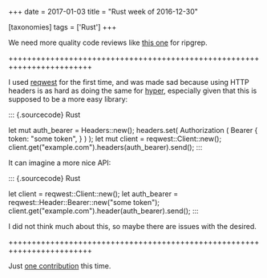 +++
date = 2017-01-03
title = "Rust week of 2016-12-30"

[taxonomies]
tags = ['Rust']
+++

We need more quality code reviews like [this one] for ripgrep.

++++++++++++++++++++++++++++++++++++++++++++++++++++++++++++++++++++++++

I used [reqwest] for the first time, and was made sad because using HTTP
headers is as hard as doing the same for [hyper], especially given that
this is supposed to be a more easy library:

::: {.sourcecode}
Rust

let mut auth\_bearer = Headers::new(); headers.set( Authorization (
Bearer { token: \"some token\", } ) ); let mut client =
reqwest::Client::new();
client.get(\"example.com\").headers(auth\_bearer).send();
:::

It can imagine a more nice API:

::: {.sourcecode}
Rust

let client = reqwest::Client::new(); let auth\_bearer =
reqwest::Header::Bearer::new(\"some token\");
client.get(\"example.com\").header(auth\_bearer).send();
:::

I did not think much about this, so maybe there are issues with the
desired.

++++++++++++++++++++++++++++++++++++++++++++++++++++++++++++++++++++++++

Just [one contribution] this time.

  [this one]: http://blog.mbrt.it/2016-12-01-ripgrep-code-review
  [reqwest]: https://docs.rs/reqwest
  [hyper]: https://docs.rs/hyper
  [one contribution]: https://github.com/serde-rs/json/pull/182
